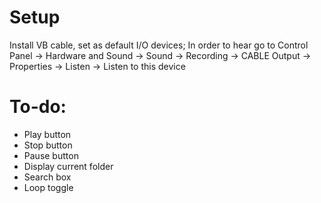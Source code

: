 # Setup

Install VB cable, set as default I/O devices;
In order to hear go to Control Panel -> Hardware and Sound -> Sound -> Recording -> CABLE Output -> Properties -> Listen -> Listen to this device



# To-do:
- Play button
- Stop button
- Pause button
- Display current folder
- Search box
- Loop toggle